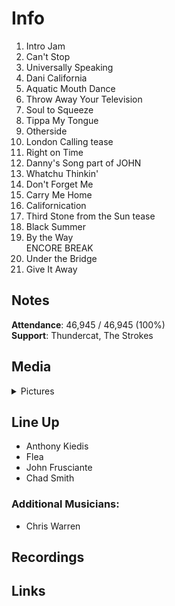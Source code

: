 # Info

1. Intro Jam
2. Can't Stop
3. Universally Speaking
4. Dani California
5. Aquatic Mouth Dance
6. Throw Away Your Television
7. Soul to Squeeze
8. Tippa My Tongue
9. Otherside
10. London Calling tease
11. Right on Time
12. Danny's Song part of JOHN
13. Whatchu Thinkin'
14. Don't Forget Me
15. Carry Me Home
16. Californication
17. Third Stone from the Sun tease
18. Black Summer
19. By the Way
<br> ENCORE BREAK
20. Under the Bridge
21. Give It Away

## Notes

**Attendance**: 46,945 / 46,945 (100%)
<br>
**Support**: Thundercat, The Strokes

## Media 

<details>
  <summary>Pictures</summary>
  <img alt="Setlist" title="Setlist" src="20230114.jpg" height="200" />
</details>

## Line Up

* Anthony Kiedis
* Flea
* John Frusciante
* Chad Smith

### Additional Musicians:

* Chris Warren

## Recordings

## Links

